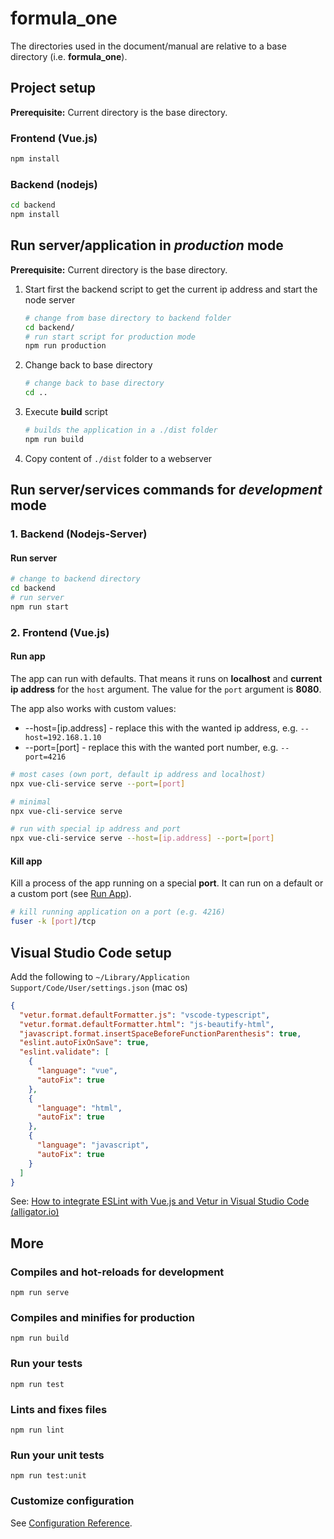 # formula_one

The directories used in the document/manual are relative to a base directory (i.e. **formula_one**).

## Project setup

**Prerequisite:** Current directory is the base directory.

### Frontend (Vue.js)

```bash
npm install
```

### Backend (nodejs)

```bash
cd backend
npm install
```

## Run server/application in *production* mode

**Prerequisite:** Current directory is the base directory.

1. Start first the backend script to get the current ip address and start the node server
    ```bash
    # change from base directory to backend folder
    cd backend/
    # run start script for production mode
    npm run production
    ```
1. Change back to base directory
    ```bash
    # change back to base directory
    cd ..
    ```
1. Execute **build** script
    ```bash
    # builds the application in a ./dist folder
    npm run build
    ```
1. Copy content of `./dist` folder to a webserver


## Run server/services commands for *development* mode

### 1. Backend (Nodejs-Server)

#### Run server

```bash
# change to backend directory
cd backend
# run server
npm run start
```

### 2. Frontend (Vue.js)

#### Run app

The app can run with defaults. That means it runs on **localhost** and **current ip address** for the `host` argument. The value for the `port` argument is **8080**.

The app also works with custom values:

- --host=[ip.address] - replace this with the wanted ip address, e.g. `--host=192.168.1.10`
- --port=[port] - replace this with the wanted port number, e.g. `--port=4216`

```bash
# most cases (own port, default ip address and localhost)
npx vue-cli-service serve --port=[port]

# minimal
npx vue-cli-service serve

# run with special ip address and port
npx vue-cli-service serve --host=[ip.address] --port=[port]
```

#### Kill app

Kill a process of the app running on a special **port**. It can run on a default or a custom port (see [Run App](#user-content-run-app)).

```bash
# kill running application on a port (e.g. 4216)
fuser -k [port]/tcp
```

## Visual Studio Code setup

Add the following to `~/Library/Application Support/Code/User/settings.json` (mac os)

```json
{
  "vetur.format.defaultFormatter.js": "vscode-typescript",
  "vetur.format.defaultFormatter.html": "js-beautify-html",
  "javascript.format.insertSpaceBeforeFunctionParenthesis": true,
  "eslint.autoFixOnSave": true,
  "eslint.validate": [
    {
      "language": "vue",
      "autoFix": true
    },
    {
      "language": "html",
      "autoFix": true
    },
    {
      "language": "javascript",
      "autoFix": true
    }
  ]
}
```

See: [How to integrate ESLint with Vue.js and Vetur in Visual Studio Code (alligator.io)](https://alligator.io/vuejs/eslint-vue-vetur/)

## More

### Compiles and hot-reloads for development

```
npm run serve
```

### Compiles and minifies for production

```
npm run build
```

### Run your tests

```
npm run test
```

### Lints and fixes files

```
npm run lint
```

### Run your unit tests

```
npm run test:unit
```

### Customize configuration

See [Configuration Reference](https://cli.vuejs.org/config/).
